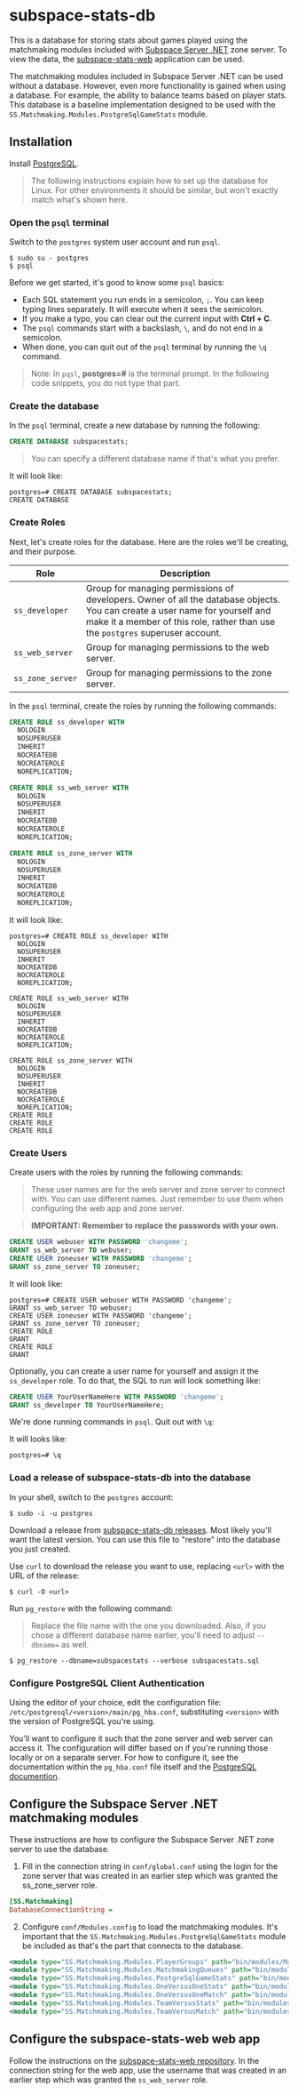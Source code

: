 # subspace-stats-db

This is a database for storing stats about games played using the matchmaking modules included with [Subspace Server .NET](https://github.com/gigamon-dev/SubspaceServer) zone server. To view the data, the [subspace-stats-web](https://github.com/gigamon-dev/subspace-stats-web) application can be used.

The matchmaking modules included in Subspace Server .NET can be used without a database. However, even more functionality is gained when using a database. For example, the ability to balance teams based on player stats. This database is a baseline implementation designed to be used with the `SS.Matchmaking.Modules.PostgreSqlGameStats` module.

## Installation

Install [PostgreSQL](https://www.postgresql.org).

> The following instructions explain how to set up the database for Linux. For other environments it should be similar, but won't exactly match what's shown here.

### Open the `psql` terminal

Switch to the `postgres` system user account and run `psql`.

```ShellSession
$ sudo su - postgres
$ psql
```

Before we get started, it's good to know some `psql` basics:

- Each SQL statement you run ends in a semicolon, `;`. You can keep typing lines separately. It will execute when it sees the semicolon.
- If you make a typo, you can clear out the current input with **Ctrl + C**.
- The `psql` commands start with a backslash, `\`, and do not end in a semicolon.
- When done, you can quit out of the `psql` terminal by running the `\q` command.

> Note: In `pqsl`, **postgres=#** is the terminal prompt. In the following code snippets, you do not type that part.

### Create the database

In the `psql` terminal, create a new database by running the following:

```SQL
CREATE DATABASE subspacestats;
```

> You can specify a different database name if that's what you prefer.

It will look like:

```
postgres=# CREATE DATABASE subspacestats;
CREATE DATABASE
```

### Create Roles

Next, let's create roles for the database. Here are the roles we'll be creating, and their purpose.

| Role | Description |
| --- | --- |
| `ss_developer` | Group for managing permissions of developers. Owner of all the database objects. You can create a user name for yourself and make it a member of this role, rather than use the `postgres` superuser account. |
| `ss_web_server` | Group for managing permissions to the web server. |
| `ss_zone_server` | Group for managing permissions to the zone server. |

In the `psql` terminal, create the roles by running the following commands:

```SQL
CREATE ROLE ss_developer WITH
  NOLOGIN
  NOSUPERUSER
  INHERIT
  NOCREATEDB
  NOCREATEROLE
  NOREPLICATION;

CREATE ROLE ss_web_server WITH
  NOLOGIN
  NOSUPERUSER
  INHERIT
  NOCREATEDB
  NOCREATEROLE
  NOREPLICATION;

CREATE ROLE ss_zone_server WITH
  NOLOGIN
  NOSUPERUSER
  INHERIT
  NOCREATEDB
  NOCREATEROLE
  NOREPLICATION;
```

It will look like:

```
postgres=# CREATE ROLE ss_developer WITH
  NOLOGIN
  NOSUPERUSER
  INHERIT
  NOCREATEDB
  NOCREATEROLE
  NOREPLICATION;

CREATE ROLE ss_web_server WITH
  NOLOGIN
  NOSUPERUSER
  INHERIT
  NOCREATEDB
  NOCREATEROLE
  NOREPLICATION;

CREATE ROLE ss_zone_server WITH
  NOLOGIN
  NOSUPERUSER
  INHERIT
  NOCREATEDB
  NOCREATEROLE
  NOREPLICATION;
CREATE ROLE
CREATE ROLE
CREATE ROLE

```

### Create Users

Create users with the roles by running the following commands:

> These user names are for the web server and zone server to connect with. You can use different names. Just remember to use them when configuring the web app and zone server.

> **IMPORTANT: Remember to replace the passwords with your own.**

```SQL
CREATE USER webuser WITH PASSWORD 'changeme';
GRANT ss_web_server TO webuser;
CREATE USER zoneuser WITH PASSWORD 'changeme';
GRANT ss_zone_server TO zoneuser;
```

It will look like:

```
postgres=# CREATE USER webuser WITH PASSWORD 'changeme';
GRANT ss_web_server TO webuser;
CREATE USER zoneuser WITH PASSWORD 'changeme';
GRANT ss_zone_server TO zoneuser;
CREATE ROLE
GRANT
CREATE ROLE
GRANT
```

Optionally, you can create a user name for yourself and assign it the `ss_developer` role. To do that, the SQL to run will look something like:

```SQL
CREATE USER YourUserNameHere WITH PASSWORD 'changeme';
GRANT ss_developer TO YourUserNameHere;
```

We're done running commands in `psql`. Quit out with `\q`:

It will looks like:

```
postgres=# \q
```

### Load a release of subspace-stats-db into the database

In your shell, switch to the `postgres` account:

```ShellSession
$ sudo -i -u postgres
```

Download a release from [subspace-stats-db releases](https://github.com/gigamon-dev/subspace-stats-db/releases). Most likely you'll want the latest version. You can use this file to "restore" into the database you just created.

Use `curl` to download the release you want to use, replacing `<url>` with the URL of the release:

```ShellSession
$ curl -O <url>
```

Run `pg_restore` with the following command:

> Replace the file name with the one you downloaded. Also, if you chose a different database name earlier, you'll need to adjust `--dbname=` as well.

```ShellSession
$ pg_restore --dbname=subspacestats --verbose subspacestats.sql
```

### Configure PostgreSQL Client Authentication

Using the editor of your choice, edit the configuration file:
`/etc/postgresql/<version>/main/pg_hba.conf`, substituting `<version>` with the version of PostgreSQL you're using.

You'll want to configure it such that the zone server and web server can access it. The configuration will differ based on if you're running those locally or on a separate server. For how to configure it, see the documentation within the `pg_hba.conf` file itself and the [PostgreSQL documention](https://www.postgresql.org/docs/16/auth-pg-hba-conf.html).


## Configure the Subspace Server .NET matchmaking modules

These instructions are how to configure the Subspace Server .NET zone server to use the database.

1. Fill in the connection string in `conf/global.conf` using the login for the zone server that was created in an earlier step which was granted the ss_zone_server role.

```INI
[SS.Matchmaking]
DatabaseConnectionString = 
```

2. Configure `conf/Modules.config` to load the matchmaking modules. It's important that the `SS.Matchmaking.Modules.PostgreSqlGameStats` module be included as that's the part that connects to the database.

```XML
<module type="SS.Matchmaking.Modules.PlayerGroups" path="bin/modules/Matchmaking/SS.Matchmaking.dll"/>
<module type="SS.Matchmaking.Modules.MatchmakingQueues" path="bin/modules/Matchmaking/SS.Matchmaking.dll"/>
<module type="SS.Matchmaking.Modules.PostgreSqlGameStats" path="bin/modules/Matchmaking/SS.Matchmaking.dll"/>
<module type="SS.Matchmaking.Modules.OneVersusOneStats" path="bin/modules/Matchmaking/SS.Matchmaking.dll"/>
<module type="SS.Matchmaking.Modules.OneVersusOneMatch" path="bin/modules/Matchmaking/SS.Matchmaking.dll"/>
<module type="SS.Matchmaking.Modules.TeamVersusStats" path="bin/modules/Matchmaking/SS.Matchmaking.dll" />
<module type="SS.Matchmaking.Modules.TeamVersusMatch" path="bin/modules/Matchmaking/SS.Matchmaking.dll" />
```

## Configure the subspace-stats-web web app

Follow the instructions on the [subspace-stats-web repository](https://github.com/gigamon-dev/subspace-stats-web). In the connection string for the web app, use the username that was created in an earlier step which was granted the `ss_web_server` role.
